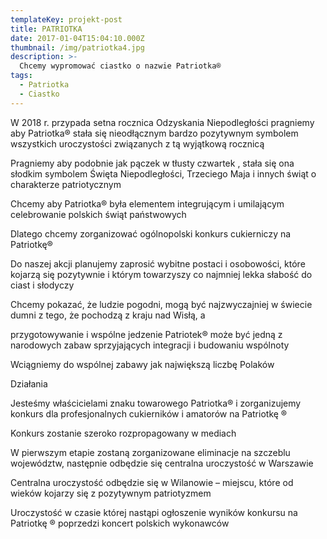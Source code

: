 ```yaml
---
templateKey: projekt-post
title: PATRIOTKA
date: 2017-01-04T15:04:10.000Z
thumbnail: /img/patriotka4.jpg
description: >-
  Chcemy wypromować ciastko o nazwie Patriotka®
tags:
  - Patriotka
  - Ciastko
---
```

W 2018 r. przypada setna rocznica Odzyskania Niepodległości pragniemy aby Patriotka® stała się nieodłącznym bardzo pozytywnym symbolem wszystkich uroczystości związanych z tą wyjątkową rocznicą

Pragniemy aby podobnie jak pączek w tłusty czwartek , stała się ona słodkim symbolem Święta Niepodległości, Trzeciego Maja i innych świąt o charakterze patriotycznym

Chcemy aby Patriotka® była elementem integrującym i umilającym celebrowanie polskich świąt państwowych

Dlatego chcemy zorganizować ogólnopolski konkurs cukierniczy na Patriotkę®

Do naszej akcji planujemy zaprosić wybitne postaci i osobowości, które kojarzą się pozytywnie i którym towarzyszy co najmniej lekka słabość do ciast i słodyczy

Chcemy pokazać, że ludzie pogodni, mogą być najzwyczajniej w świecie dumni z tego, że pochodzą z kraju nad Wisłą, a

przygotowywanie i wspólne jedzenie Patriotek®  może być jedną z narodowych zabaw  sprzyjających integracji i budowaniu     wspólnoty


Wciągniemy do wspólnej zabawy jak największą liczbę Polaków

Działania


Jesteśmy właścicielami znaku towarowego Patriotka® i zorganizujemy konkurs dla profesjonalnych cukierników i amatorów na Patriotkę ®

Konkurs zostanie szeroko rozpropagowany w mediach

W pierwszym etapie zostaną zorganizowane eliminacje na szczeblu województw, następnie odbędzie się centralna uroczystość w Warszawie

Centralna uroczystość odbędzie się w Wilanowie – miejscu, które od wieków kojarzy się z pozytywnym patriotyzmem

Uroczystość w czasie której nastąpi ogłoszenie wyników konkursu na Patriotkę ® poprzedzi  koncert polskich wykonawców
